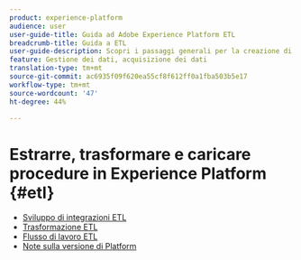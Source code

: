 ```yaml
---
product: experience-platform
audience: user
user-guide-title: Guida ad Adobe Experience Platform ETL
breadcrumb-title: Guida a ETL
user-guide-description: Scopri i passaggi generali per la creazione di connettori sicuri e ad alte prestazioni per l’acquisizione dei dati in Platform.
feature: Gestione dei dati, acquisizione dei dati
translation-type: tm+mt
source-git-commit: ac6935f09f620ea55cf8f612ff0a1fba503b5e17
workflow-type: tm+mt
source-wordcount: '47'
ht-degree: 44%

---
```



# Estrarre, trasformare e caricare procedure in Experience Platform {#etl}

- [Sviluppo di integrazioni ETL](home.md)
- [Trasformazione ETL](transformations.md)
- [Flusso di lavoro ETL](workflow.md)
- [Note sulla versione di Platform](https://www.adobe.com/go/platform-release-notes-en)
